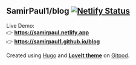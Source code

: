 ## SamirPaul1/blog [![Netlify Status](https://api.netlify.com/api/v1/badges/b2fde2d8-bfe0-4d04-851e-7a528c86808e/deploy-status)](https://app.netlify.com/sites/samirpaul/deploys)

Live Demo: \
👉 **https://samirpaul.netlify.app**  \
👉 **https://samirpaul1.github.io/blog** 

Created using [Hugo](https://gohugo.io/getting-started/installing/#scoop-windows) and [**LoveIt theme**](https://github.com/dillonzq/LoveIt) on [Gitpod](https://samirpaul1-blog-x8tefc40ndc.ws-us71.gitpod.io/).
